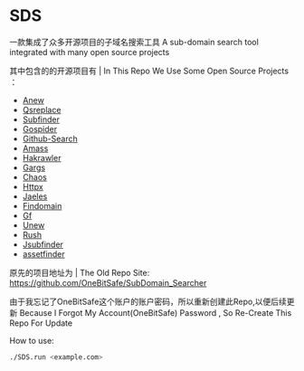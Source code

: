 # SDS
一款集成了众多开源项目的子域名搜索工具
A sub-domain search tool integrated with many open source projects


其中包含的的开源项目有 | In This Repo We Use Some Open Source Projects ：
- [Anew](https://github.com/tomnomnom/anew)
- [Qsreplace](https://github.com/tomnomnom/qsreplace)
- [Subfinder](https://github.com/projectdiscovery/subfinder)
- [Gospider](https://github.com/jaeles-project/gospider)
- [Github-Search](https://github.com/gwen001/github-search)
- [Amass](https://github.com/OWASP/Amass)
- [Hakrawler](https://github.com/hakluke/hakrawler)
- [Gargs](https://github.com/brentp/gargs)
- [Chaos](https://github.com/projectdiscovery/chaos-client)
- [Httpx](https://github.com/projectdiscovery/httpx)
- [Jaeles](https://github.com/jaeles-project/jaeles)
- [Findomain](https://github.com/Edu4rdSHL/findomain)
- [Gf](https://github.com/tomnomnom/gf)
- [Unew](https://github.com/dwisiswant0/unew)
- [Rush](https://github.com/shenwei356/rush)
- [Jsubfinder](https://github.com/hiddengearz/jsubfinder)
- [assetfinder](https://github.com/tomnomnom/assetfinder)


原先的项目地址为 | The Old Repo Site:
https://github.com/OneBitSafe/SubDomain_Searcher

由于我忘记了OneBitSafe这个账户的账户密码，所以重新创建此Repo,以便后续更新
Because I Forgot My Account(OneBitSafe) Password , So Re-Create This Repo For Update


How to use:
```bash
./SDS.run <example.com>
```
